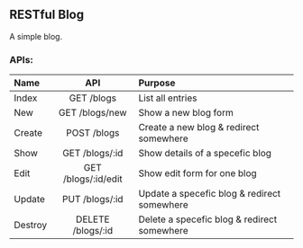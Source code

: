 ## RESTful Blog
A simple blog.

### APIs:

| Name    |   API                 |   Purpose                                    |
| :----   | :-------------------: | :-------------                               |
| Index   |  GET /blogs           | List all entries                             |
| New     |  GET /blogs/new       | Show a new blog form                         |
| Create  |  POST /blogs          |  Create a new blog & redirect somewhere      |
| Show    |  GET /blogs/:id       |  Show details of a specefic blog             |
| Edit    |  GET /blogs/:id/edit  |  Show edit form for one blog                 |
| Update  |  PUT /blogs/:id       |  Update a specefic blog & redirect somewhere |
| Destroy |  DELETE /blogs/:id    |  Delete a specefic blog & redirect somewhere |